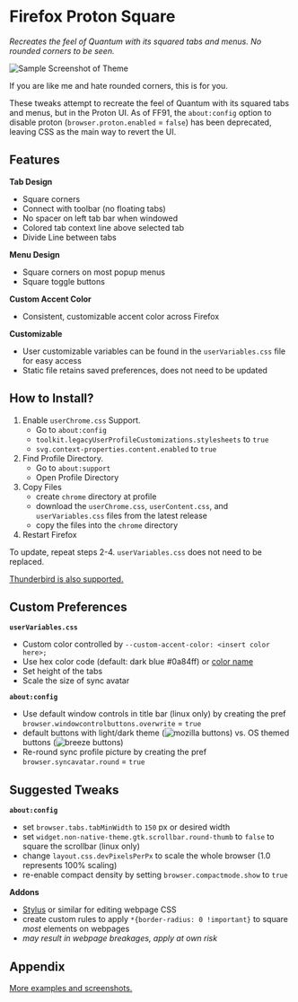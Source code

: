 # Firefox Proton Square
*Recreates the feel of Quantum with its squared tabs and menus. No rounded corners to be seen.*



![Sample Screenshot of Theme](https://raw.githubusercontent.com/leadweedy/Firefox-Proton-Square/main/images/ff_protonbutquantum.png "Sample Screenshot")

  If you are like me and hate rounded corners, this is for you.
  
  These tweaks attempt to recreate the feel of Quantum with its squared tabs and menus, but in the Proton UI. As of FF91, the `about:config` option to disable proton (`browser.proton.enabled` = `false`) has been deprecated, leaving CSS as the main way to revert the UI.

## Features

**Tab Design**
  - Square corners
  - Connect with toolbar (no floating tabs)
  - No spacer on left tab bar when windowed
  - Colored tab context line above selected tab
  - Divide Line between tabs

**Menu Design**
  - Square corners on most popup menus
  - Square toggle buttons

**Custom Accent Color**
  - Consistent, customizable accent color across Firefox

**Customizable**
  - User customizable variables can be found in the `userVariables.css` file for easy access
  - Static file retains saved preferences, does not need to be updated
   
  
## How to Install?

  1. Enable `userChrome.css` Support.
     - Go to `about:config`
     - `toolkit.legacyUserProfileCustomizations.stylesheets` to `true`
     - `svg.context-properties.content.enabled` to `true`
  2. Find Profile Directory.
     - Go to `about:support`
     - Open Profile Directory
  3. Copy Files
     - create `chrome` directory at profile
     - download the `userChrome.css`, `userContent.css`, and `userVariables.css` files from the latest release
     - copy the files into the `chrome` directory
  4. Restart Firefox

To update, repeat steps 2-4. `userVariables.css` does not need to be replaced.

[Thunderbird is also supported.](../../wiki/Thunderbird-Install)
 
 
## Custom Preferences
**`userVariables.css`**
  - Custom color controlled by `--custom-accent-color: <insert color here>;`
  - Use hex color code (default: dark blue #0a84ff) or [color name](https://www.w3schools.com/cssref/css_colors.asp)
  - Set height of the tabs
  - Scale the size of sync avatar

**`about:config`**
  - Use default window controls in title bar (linux only) by creating the pref `browser.windowcontrolbuttons.overwrite` = `true`
  - default buttons with light/dark theme (![mozilla buttons](https://raw.githubusercontent.com/leadweedy/Firefox-Proton-Square/main/images/mozilla_buttons.png)) vs. OS themed buttons (![breeze buttons](https://raw.githubusercontent.com/leadweedy/Firefox-Proton-Square/main/images/breeze_buttons.png))
  - Re-round sync profile picture by creating the pref `browser.syncavatar.round` = `true`



## Suggested Tweaks 
**`about:config`**
  - set `browser.tabs.tabMinWidth` to `150` px or desired width
  - set `widget.non-native-theme.gtk.scrollbar.round-thumb` to `false` to square the scrollbar (linux only)
  - change `layout.css.devPixelsPerPx` to scale the whole browser (1.0 represents 100% scaling)
  - re-enable compact density by setting `browser.compactmode.show` to `true`


**Addons**
  - [Stylus](https://addons.mozilla.org/en-US/firefox/addon/styl-us/) or similar for editing webpage CSS
  - create custom rules to apply `*{border-radius: 0 !important}` to square *most* elements on webpages
  - *may result in webpage breakages, apply at own risk*



## Appendix

[More examples and screenshots.](../../wiki/Appendix)

